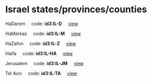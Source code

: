 # Israel states/provinces/counties
HaDarom&nbsp;&nbsp;&nbsp;&nbsp;&nbsp;code: **id3:IL-D**&nbsp;&nbsp;&nbsp;&nbsp;&nbsp;[view](../export/geojson/medium/id3/il/d.geojson)&nbsp;&nbsp;&nbsp;&nbsp;&nbsp;


HaMerkaz&nbsp;&nbsp;&nbsp;&nbsp;&nbsp;code: **id3:IL-M**&nbsp;&nbsp;&nbsp;&nbsp;&nbsp;[view](../export/geojson/medium/id3/il/m.geojson)&nbsp;&nbsp;&nbsp;&nbsp;&nbsp;


HaZafon&nbsp;&nbsp;&nbsp;&nbsp;&nbsp;code: **id3:IL-Z**&nbsp;&nbsp;&nbsp;&nbsp;&nbsp;[view](../export/geojson/medium/id3/il/z.geojson)&nbsp;&nbsp;&nbsp;&nbsp;&nbsp;


Haifa&nbsp;&nbsp;&nbsp;&nbsp;&nbsp;code: **id3:IL-HA**&nbsp;&nbsp;&nbsp;&nbsp;&nbsp;[view](../export/geojson/medium/id3/il/ha.geojson)&nbsp;&nbsp;&nbsp;&nbsp;&nbsp;


Jerusalem&nbsp;&nbsp;&nbsp;&nbsp;&nbsp;code: **id3:IL-JM**&nbsp;&nbsp;&nbsp;&nbsp;&nbsp;[view](../export/geojson/medium/id3/il/jm.geojson)&nbsp;&nbsp;&nbsp;&nbsp;&nbsp;


Tel Aviv&nbsp;&nbsp;&nbsp;&nbsp;&nbsp;code: **id3:IL-TA**&nbsp;&nbsp;&nbsp;&nbsp;&nbsp;[view](../export/geojson/medium/id3/il/ta.geojson)&nbsp;&nbsp;&nbsp;&nbsp;&nbsp;


